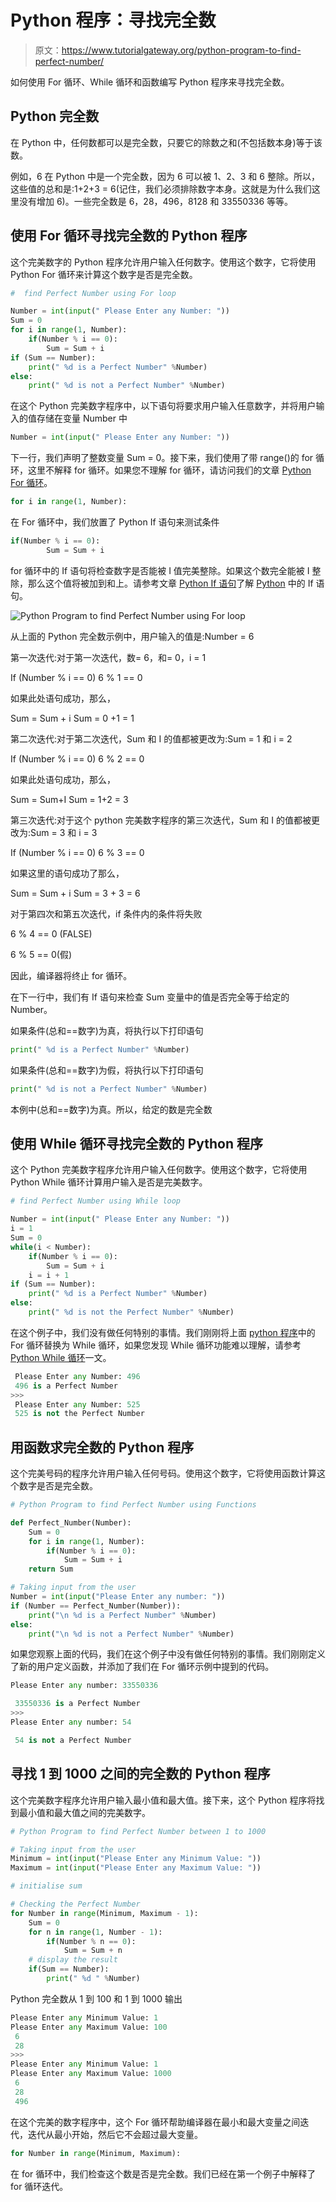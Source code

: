 # Python 程序：寻找完全数

> 原文：<https://www.tutorialgateway.org/python-program-to-find-perfect-number/>

如何使用 For 循环、While 循环和函数编写 Python 程序来寻找完全数。

## Python 完全数

在 Python 中，任何数都可以是完全数，只要它的除数之和(不包括数本身)等于该数。

例如，6 在 Python 中是一个完全数，因为 6 可以被 1、2、3 和 6 整除。所以，这些值的总和是:1+2+3 = 6(记住，我们必须排除数字本身。这就是为什么我们这里没有增加 6)。一些完全数是 6，28，496，8128 和 33550336 等等。

## 使用 For 循环寻找完全数的 Python 程序

这个完美数字的 Python 程序允许用户输入任何数字。使用这个数字，它将使用 Python For 循环来计算这个数字是否是完全数。

```py
#  find Perfect Number using For loop

Number = int(input(" Please Enter any Number: "))
Sum = 0
for i in range(1, Number):
    if(Number % i == 0):
        Sum = Sum + i
if (Sum == Number):
    print(" %d is a Perfect Number" %Number)
else:
    print(" %d is not a Perfect Number" %Number)
```

在这个 Python 完美数字程序中，以下语句将要求用户输入任意数字，并将用户输入的值存储在变量 Number 中

```py
Number = int(input(" Please Enter any Number: "))
```

下一行，我们声明了整数变量 Sum = 0。接下来，我们使用了带 range()的 for 循环，这里不解释 for 循环。如果您不理解 for 循环，请访问我们的文章 [Python For 循环](https://www.tutorialgateway.org/python-for-loop/)。

```py
for i in range(1, Number):
```

在 For 循环中，我们放置了 Python If 语句来测试条件

```py
if(Number % i == 0):
        Sum = Sum + i
```

for 循环中的 If 语句将检查数字是否能被 I 值完美整除。如果这个数完全能被 I 整除，那么这个值将被加到和上。请参考文章 [Python If 语句](https://www.tutorialgateway.org/python-if-statement/)了解 [Python](https://www.tutorialgateway.org/python-tutorial/) 中的 If 语句。

![Python Program to find Perfect Number using For loop](img/2eaf4c677ffb782acaf2f5828d111a9b.png)

从上面的 Python 完全数示例中，用户输入的值是:Number = 6

第一次迭代:对于第一次迭代，数= 6，和= 0，i = 1

If (Number % i == 0)
6 % 1 == 0

如果此处语句成功，那么，

Sum = Sum + i
Sum = 0 +1 = 1

第二次迭代:对于第二次迭代，Sum 和 I 的值都被更改为:Sum = 1 和 i = 2

If (Number % i == 0)
6 % 2 == 0

如果此处语句成功，那么，

Sum = Sum+I
Sum = 1+2 = 3

第三次迭代:对于这个 python 完美数字程序的第三次迭代，Sum 和 I 的值都被更改为:Sum = 3 和 i = 3

If (Number % i == 0)
6 % 3 == 0

如果这里的语句成功了那么，

Sum = Sum + i
Sum = 3 + 3 = 6

对于第四次和第五次迭代，if 条件内的条件将失败

6 % 4 == 0 (FALSE)

6 % 5 == 0(假)

因此，编译器将终止 for 循环。

在下一行中，我们有 If 语句来检查 Sum 变量中的值是否完全等于给定的 Number。

如果条件(总和==数字)为真，将执行以下打印语句

```py
print(" %d is a Perfect Number" %Number)
```

如果条件(总和==数字)为假，将执行以下打印语句

```py
print(" %d is not a Perfect Number" %Number)
```

本例中(总和==数字)为真。所以，给定的数是完全数

## 使用 While 循环寻找完全数的 Python 程序

这个 Python 完美数字程序允许用户输入任何数字。使用这个数字，它将使用 Python While 循环计算用户输入是否是完美数字。

```py
# find Perfect Number using While loop

Number = int(input(" Please Enter any Number: "))
i = 1
Sum = 0
while(i < Number):
    if(Number % i == 0):
        Sum = Sum + i
    i = i + 1
if (Sum == Number):
    print(" %d is a Perfect Number" %Number)
else:
    print(" %d is not the Perfect Number" %Number)
```

在这个例子中，我们没有做任何特别的事情。我们刚刚将上面 [python 程序](https://www.tutorialgateway.org/python-programming-examples/)中的 For 循环替换为 While 循环，如果您发现 While 循环功能难以理解，请参考 [Python While 循环](https://www.tutorialgateway.org/python-while-loop/)一文。

```py
 Please Enter any Number: 496
 496 is a Perfect Number
>>> 
 Please Enter any Number: 525
 525 is not the Perfect Number
```

## 用函数求完全数的 Python 程序

这个完美号码的程序允许用户输入任何号码。使用这个数字，它将使用函数计算这个数字是否是完全数。

```py
# Python Program to find Perfect Number using Functions

def Perfect_Number(Number):
    Sum = 0
    for i in range(1, Number):
        if(Number % i == 0):
            Sum = Sum + i
    return Sum        

# Taking input from the user
Number = int(input("Please Enter any number: "))
if (Number == Perfect_Number(Number)):
    print("\n %d is a Perfect Number" %Number)
else:
    print("\n %d is not a Perfect Number" %Number)
```

如果您观察上面的代码，我们在这个例子中没有做任何特别的事情。我们刚刚定义了新的用户定义函数，并添加了我们在 For 循环示例中提到的代码。

```py
Please Enter any number: 33550336

 33550336 is a Perfect Number
>>> 
Please Enter any number: 54

 54 is not a Perfect Number
```

## 寻找 1 到 1000 之间的完全数的 Python 程序

这个完美数字程序允许用户输入最小值和最大值。接下来，这个 Python 程序将找到最小值和最大值之间的完美数字。

```py
# Python Program to find Perfect Number between 1 to 1000

# Taking input from the user
Minimum = int(input("Please Enter any Minimum Value: "))
Maximum = int(input("Please Enter any Maximum Value: "))

# initialise sum

# Checking the Perfect Number
for Number in range(Minimum, Maximum - 1):
    Sum = 0
    for n in range(1, Number - 1):
        if(Number % n == 0):
            Sum = Sum + n       
    # display the result
    if(Sum == Number):
        print(" %d " %Number)
```

Python 完全数从 1 到 100 和 1 到 1000 输出

```py
Please Enter any Minimum Value: 1
Please Enter any Maximum Value: 100
 6 
 28 
>>> 
Please Enter any Minimum Value: 1
Please Enter any Maximum Value: 1000
 6 
 28 
 496 
```

在这个完美的数字程序中，这个 For 循环帮助编译器在最小和最大变量之间迭代，迭代从最小开始，然后它不会超过最大变量。

```py
for Number in range(Minimum, Maximum):
```

在 for 循环中，我们检查这个数是否是完全数。我们已经在第一个例子中解释了 for 循环迭代。